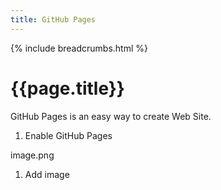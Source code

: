 ```yaml
---
title: GitHub Pages
---
```


{% include breadcrumbs.html %}

# {{page.title}}

GitHub Pages is an easy way to create Web Site.

1. Enable GitHub Pages

image.png

1. Add image
